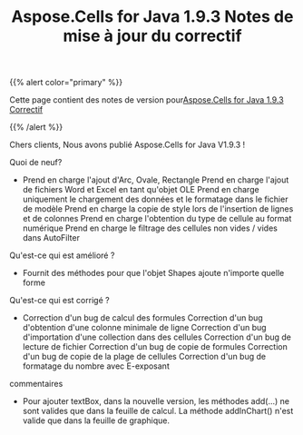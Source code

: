 ﻿---
title: Aspose.Cells for Java 1.9.3 Notes de mise à jour du correctif
type: docs
weight: 30
url: /fr/java/aspose-cells-for-java-1-9-3-hot-fix-release-notes/
---
{{% alert color="primary" %}} 

 Cette page contient des notes de version pour[Aspose.Cells for Java 1.9.3 Correctif](https://downloads.aspose.com/cells/java/new-releases/aspose.cells-for-java-1.9.3-hot-fix/)

{{% /alert %}} 

Chers clients, Nous avons publié Aspose.Cells for Java V1.9.3 !

 Quoi de neuf?

- Prend en charge l'ajout d'Arc, Ovale, Rectangle
 Prend en charge l'ajout de fichiers Word et Excel en tant qu'objet OLE
 Prend en charge uniquement le chargement des données et le formatage dans le fichier de modèle
 Prend en charge la copie de style lors de l'insertion de lignes et de colonnes
 Prend en charge l'obtention du type de cellule au format numérique
 Prend en charge le filtrage des cellules non vides / vides dans AutoFilter

 Qu'est-ce qui est amélioré ?

- Fournit des méthodes pour que l'objet Shapes ajoute n'importe quelle forme

 Qu'est-ce qui est corrigé ?

- Correction d'un bug de calcul des formules
 Correction d'un bug d'obtention d'une colonne minimale de ligne
 Correction d'un bug d'importation d'une collection dans des cellules
 Correction d'un bug de lecture de fichier
 Correction d'un bug de copie de formules
 Correction d'un bug de copie de la plage de cellules
 Correction d'un bug de formatage du nombre avec E-exposant

 commentaires

- Pour ajouter textBox, dans la nouvelle version, les méthodes add(...) ne sont valides que dans la feuille de calcul. La méthode addInChart() n'est valide que dans la feuille de graphique.

